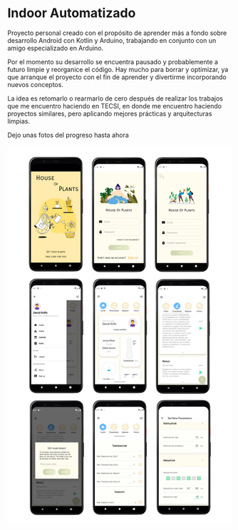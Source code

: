 # Indoor Automatizado 
Proyecto personal creado con el propósito de aprender más a fondo sobre desarrollo Android con Kotlin y Arduino, trabajando en conjunto con un amigo especializado en Arduino.

Por el momento su desarrollo se encuentra pausado y probablemente a futuro limpie y reorganice el código. Hay mucho para borrar y optimizar, ya que arranque el proyecto con el fin de aprender y divertirme incorporando nuevos conceptos.

La idea es retomarlo o rearmarlo de cero después de realizar los trabajos que me encuentro haciendo en TECSI, en donde me encuentro haciendo proyectos similares, pero aplicando mejores prácticas y arquitecturas limpias.

Dejo unas fotos del progreso hasta ahora

![img](foto.png)

